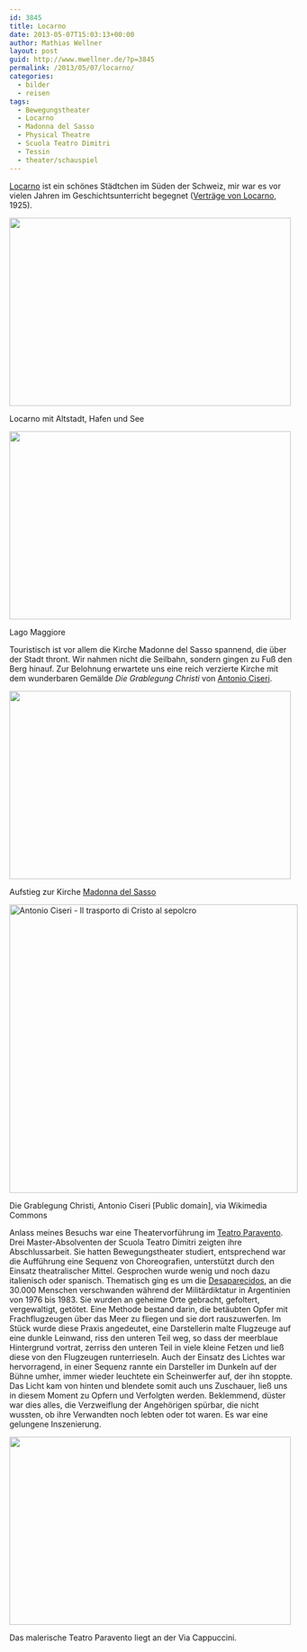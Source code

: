 ```yaml
---
id: 3845
title: Locarno
date: 2013-05-07T15:03:13+00:00
author: Mathias Wellner
layout: post
guid: http://www.mwellner.de/?p=3845
permalink: /2013/05/07/locarno/
categories:
  - bilder
  - reisen
tags:
  - Bewegungstheater
  - Locarno
  - Madonna del Sasso
  - Physical Theatre
  - Scuola Teatro Dimitri
  - Tessin
  - theater/schauspiel
---
```

[Locarno](http://de.wikipedia.org/wiki/Locarno) ist ein schönes Städtchen im Süden der Schweiz, mir war es vor vielen Jahren im Geschichtsunterricht begegnet ([Verträge von Locarno](http://de.wikipedia.org/wiki/Vertr%C3%A4ge_von_Locarno), 1925). 

<div style="width: 510px" class="wp-caption aligncenter">
  <img src="https://lh3.googleusercontent.com/-fOwg-usfr84/UYjwf8SjkXI/AAAAAAAABIQ/PWBmM1eDc2w/s800/MW_20130503_2074.jpg" height="334" width="500" />
  
  <p class="wp-caption-text">
    Locarno mit Altstadt, Hafen und See<br />
  </p>
</div>

<div style="width: 510px" class="wp-caption aligncenter">
  <img src="https://lh3.googleusercontent.com/-TLvAFJYnWIg/UYjweLtKHOI/AAAAAAAABHo/x3-OKWf9BEU/s800/MW_20130503_2051.jpg" height="334" width="500" />
  
  <p class="wp-caption-text">
    Lago Maggiore<br />
  </p>
</div>

Touristisch ist vor allem die Kirche Madonne del Sasso spannend, die über der Stadt thront. Wir nahmen nicht die Seilbahn, sondern gingen zu Fuß den Berg hinauf. Zur Belohnung erwartete uns eine reich verzierte Kirche mit dem wunderbaren Gemälde _Die Grablegung Christi_ von [Antonio Ciseri](http://de.wikipedia.org/wiki/Antonio_Ciseri). 

<div style="width: 510px" class="wp-caption aligncenter">
  <img src="https://lh5.googleusercontent.com/-9376DVxMCnU/UYjwe7-ptEI/AAAAAAAABIE/9scFor9ISRM/s800/MW_20130503_2064.jpg" height="334" width="500" />
  
  <p class="wp-caption-text">
    Aufstieg zur Kirche <a href="http://de.wikipedia.org/wiki/Madonna_del_Sasso">Madonna del Sasso</a><br />
  </p>
</div>

<div style="width: 522px" class="wp-caption aligncenter">
  <a title="Antonio Ciseri [Public domain], via Wikimedia Commons" href="http://commons.wikimedia.org/wiki/File%3AAntonio_Ciseri_-_Il_trasporto_di_Cristo_al_sepolcro.jpg"><img width="512" alt="Antonio Ciseri - Il trasporto di Cristo al sepolcro" src="http://upload.wikimedia.org/wikipedia/commons/7/79/Antonio_Ciseri_-_Il_trasporto_di_Cristo_al_sepolcro.jpg" /></a>
  
  <p class="wp-caption-text">
    Die Grablegung Christi, Antonio Ciseri [Public domain], via Wikimedia Commons<br />
  </p>
</div>

Anlass meines Besuchs war eine Theatervorführung im [Teatro Paravento](http://www.teatro-paravento.ch/). Drei Master-Absolventen der Scuola Teatro Dimitri zeigten ihre Abschlussarbeit. Sie hatten Bewegungstheater studiert, entsprechend war die Aufführung eine Sequenz von Choreografien, unterstützt durch den Einsatz theatralischer Mittel. Gesprochen wurde wenig und noch dazu italienisch oder spanisch. Thematisch ging es um die [Desaparecidos](http://de.wikipedia.org/wiki/Desaparecidos), an die 30.000 Menschen verschwanden während der Militärdiktatur in Argentinien von 1976 bis 1983. Sie wurden an geheime Orte gebracht, gefoltert, vergewaltigt, getötet. Eine Methode bestand darin, die betäubten Opfer mit Frachflugzeugen über das Meer zu fliegen und sie dort rauszuwerfen. Im Stück wurde diese Praxis angedeutet, eine Darstellerin malte Flugzeuge auf eine dunkle Leinwand, riss den unteren Teil weg, so dass der meerblaue Hintergrund vortrat, zerriss den unteren Teil in viele kleine Fetzen und ließ diese von den Flugzeugen runterrieseln. Auch der Einsatz des Lichtes war hervorragend, in einer Sequenz rannte ein Darsteller im Dunkeln auf der Bühne umher, immer wieder leuchtete ein Scheinwerfer auf, der ihn stoppte. Das Licht kam von hinten und blendete somit auch uns Zuschauer, ließ uns in diesem Moment zu Opfern und Verfolgten werden. Beklemmend, düster war dies alles, die Verzweiflung der Angehörigen spürbar, die nicht wussten, ob ihre Verwandten noch lebten oder tot waren. Es war eine gelungene Inszenierung. 

<div style="width: 510px" class="wp-caption aligncenter">
  <img src="https://lh4.googleusercontent.com/-6kfFoUB3_RA/UYjwgVxC2GI/AAAAAAAABIc/paJ7Rh_JY9A/s800/MW_20130503_2077.jpg" height="334" width="500" />
  
  <p class="wp-caption-text">
    Das malerische Teatro Paravento liegt an der Via Cappuccini.<br />
  </p>
</div>